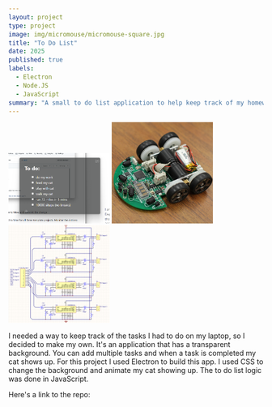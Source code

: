 ```yaml
---
layout: project
type: project
image: img/micromouse/micromouse-square.jpg
title: "To Do List"
date: 2025
published: true
labels:
  - Electron
  - Node.JS
  - JavaScript
summary: "A small to do list application to help keep track of my homework"
---
```


<div class="text-center p-4">
  <img width="200px" src="../img/todo.png" class="img-thumbnail" >
  <img width="200px" src="../img/micromouse/micromouse-robot-2.jpg" class="img-thumbnail" >
  <img width="200px" src="../img/micromouse/micromouse-circuit.png" class="img-thumbnail" >
</div>

I needed a way to keep track of the tasks I had to do on my laptop, so I decided to make my own. It's an application that has a transparent background. You can add multiple tasks and when a task is completed my cat shows up.
For this project I used Electron to build this app. I used CSS to change the background and animate my cat showing up. The to do list logic was done in JavaScript.


Here's a link to the repo:
